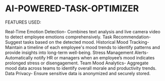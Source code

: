 # AI-POWERED-TASK-OPTIMIZER

FEATURES USED:

Real-Time Emotion Detection- Combines text analysis and live camera video to detect employee emotions comprehensively.
Task Recommendation- Suggest tasks based on the detected mood.
Historical Mood Tracking- Maintain a timeline of each employee's mood trends to identify patterns and provide insights into long-term well-being.
Stress Management Alerts- Automatically notify HR or managers when an employee’s mood indicates prolonged stress or disengagement.
Team Mood Analytics- Aggregate mood data across teams to identify overall morale and productivity trends.
Data Privacy- Ensure sensitive data is anonymized and securely stored.
